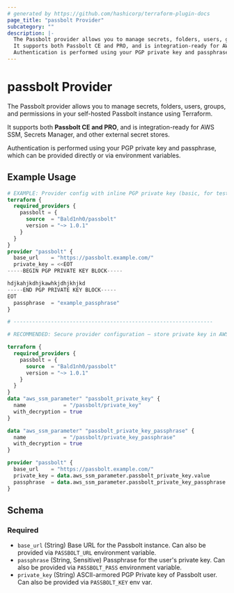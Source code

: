```yaml
---
# generated by https://github.com/hashicorp/terraform-plugin-docs
page_title: "passbolt Provider"
subcategory: ""
description: |-
  The Passbolt provider allows you to manage secrets, folders, users, groups, and permissions in your self-hosted Passbolt instance using Terraform.
  It supports both Passbolt CE and PRO, and is integration-ready for AWS SSM, Secrets Manager, and other external secret stores.
  Authentication is performed using your PGP private key and passphrase, which can be provided directly or via environment variables.
---
```


# passbolt Provider

The Passbolt provider allows you to manage secrets, folders, users, groups, and permissions in your self-hosted Passbolt instance using Terraform.

It supports both **Passbolt CE and PRO**, and is integration-ready for AWS SSM, Secrets Manager, and other external secret stores.

Authentication is performed using your PGP private key and passphrase, which can be provided directly or via environment variables.

## Example Usage

```terraform
# EXAMPLE: Provider config with inline PGP private key (basic, for test/dev only)
terraform {
  required_providers {
    passbolt = {
      source  = "Bald1nh0/passbolt"
      version = "~> 1.0.1"
    }
  }
}
provider "passbolt" {
  base_url    = "https://passbolt.example.com/"
  private_key = <<EOT
-----BEGIN PGP PRIVATE KEY BLOCK-----

hdjkahjkdhjkawhkjdhjkhjkd
-----END PGP PRIVATE KEY BLOCK-----
EOT
  passphrase  = "example_passphrase"
}

# ----------------------------------------------------------------

# RECOMMENDED: Secure provider configuration — store private key in AWS SSM Parameter Store

terraform {
  required_providers {
    passbolt = {
      source  = "Bald1nh0/passbolt"
      version = "~> 1.0.1"
    }
  }
}
data "aws_ssm_parameter" "passbolt_private_key" {
  name            = "/passbolt/private_key"
  with_decryption = true
}

data "aws_ssm_parameter" "passbolt_private_key_passphrase" {
  name            = "/passbolt/private_key_passphrase"
  with_decryption = true
}

provider "passbolt" {
  base_url    = "https://passbolt.example.com/"
  private_key = data.aws_ssm_parameter.passbolt_private_key.value
  passphrase  = data.aws_ssm_parameter.passbolt_private_key_passphrase.value
}
```

<!-- schema generated by tfplugindocs -->
## Schema

### Required

- `base_url` (String) Base URL for the Passbolt instance. Can also be provided via `PASSBOLT_URL` environment variable.
- `passphrase` (String, Sensitive) Passphrase for the user's private key. Can also be provided via `PASSBOLT_PASS` environment variable.
- `private_key` (String) ASCII-armored PGP Private key of Passbolt user. Can also be provided via `PASSBOLT_KEY` env var.
